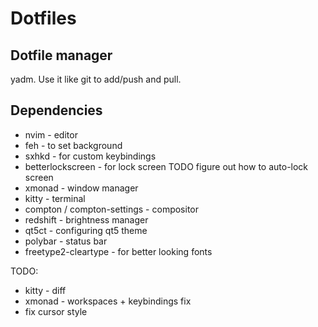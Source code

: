# Dotfiles
## Dotfile manager
yadm. Use it like git to add/push and pull.

## Dependencies
- nvim - editor
- feh - to set background
- sxhkd - for custom keybindings
- betterlockscreen - for lock screen
    TODO figure out how to auto-lock screen
- xmonad - window manager
- kitty - terminal
- compton / compton-settings - compositor
- redshift - brightness manager
- qt5ct - configuring qt5 theme
- polybar - status bar
- freetype2-cleartype - for better looking fonts

TODO:
- kitty - diff
- xmonad - workspaces + keybindings fix
- fix cursor style
